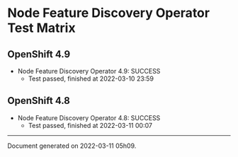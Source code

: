 
Node Feature Discovery Operator Test Matrix
===========================================

OpenShift 4.9
-------------



* Node Feature Discovery Operator 4.9: SUCCESS
  - Test passed, finished at 2022-03-10 23:59

OpenShift 4.8
-------------



* Node Feature Discovery Operator 4.8: SUCCESS
  - Test passed, finished at 2022-03-11 00:07

---
Document generated on 2022-03-11 05h09.
